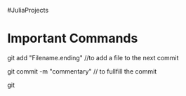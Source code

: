 #JuliaProjects

# Important Commands

git add "Filename.ending" //to add a file to the next commit

git commit -m "commentary" // to fullfill the commit

git
